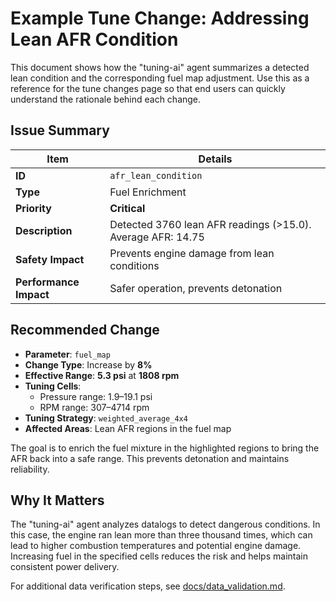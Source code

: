 # Example Tune Change: Addressing Lean AFR Condition

This document shows how the "tuning-ai" agent summarizes a detected lean condition and the corresponding fuel map adjustment. Use this as a reference for the tune changes page so that end users can quickly understand the rationale behind each change.

## Issue Summary

| Item | Details |
|------|---------|
| **ID** | `afr_lean_condition` |
| **Type** | Fuel Enrichment |
| **Priority** | **Critical** |
| **Description** | Detected 3760 lean AFR readings (>15.0). Average AFR: 14.75 |
| **Safety Impact** | Prevents engine damage from lean conditions |
| **Performance Impact** | Safer operation, prevents detonation |

## Recommended Change

- **Parameter**: `fuel_map`
- **Change Type**: Increase by **8%**
- **Effective Range**: **5.3 psi** at **1808 rpm**
- **Tuning Cells**:
  - Pressure range: 1.9–19.1 psi
  - RPM range: 307–4714 rpm
- **Tuning Strategy**: `weighted_average_4x4`
- **Affected Areas**: Lean AFR regions in the fuel map

The goal is to enrich the fuel mixture in the highlighted regions to bring the AFR back into a safe range. This prevents detonation and maintains reliability.

## Why It Matters

The "tuning-ai" agent analyzes datalogs to detect dangerous conditions. In this case, the engine ran lean more than three thousand times, which can lead to higher combustion temperatures and potential engine damage. Increasing fuel in the specified cells reduces the risk and helps maintain consistent power delivery.

For additional data verification steps, see [docs/data_validation.md](data_validation.md).


